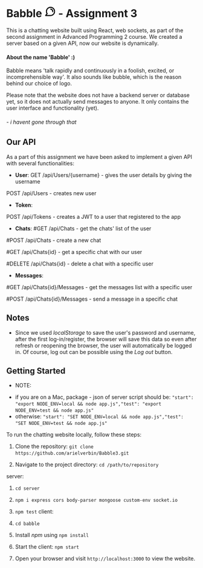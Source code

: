 # Babble <img src="./babble/src/favicon.ico" alt="Logo" width="30" height="auto"> - Assignment 3

This is a chatting website built using React, web sockets, as part of the second assignment in Advanced Programming 2 course.
We created a server based on a given API, now our website is dynamically.

#### About the name 'Babble' :)
Babble means 'talk rapidly and continuously in a foolish, excited, or incomprehensible way'. It also sounds like bubble, which is the reason behind our choice of logo.

Please note that the website does not have a backend server or database yet, so it does not actually send messages to anyone. It only contains the user interface and functionality (yet).

###### - i havent gone through that
## Our API
As a part of this assignment we have been asked to implement a given API with several functionalities:

* **User**:
GET         /api/Users/{username}   -    gives the user details by giving the username          

POST        /api/Users              -    creates new user

* **Token**:

POST        /api/Tokens             -     creates a JWT to a user that registered to the app

* **Chats**:
#GET         /api/Chats              -     get the chats' list of the user

#POST        /api/Chats              -     create a new chat

#GET         /api/Chats{id}          -     get a specific chat with our user

#DELETE      /api/Chats{id}          -     delete a chat with a specific user 

* **Messages**:

#GET         /api/Chats{id}/Messages -     get the messages list with a specific user

#POST        /api/Chats{id}/Messages -     send a message in a specific chat

## Notes

* Since we used *localStorage* to save the user's password and username, after the first log-in/register, the browser will save this data so even after refresh or reopening the browser, the user will automatically be logged in. Of course, log out can be possible using the *Log out* button.


## Getting Started

- NOTE:
* if you are on a Mac, package - json of server script should be: 
``"start": "export NODE_ENV=local && node app.js","test": "export NODE_ENV=test && node app.js"``
* otherwise:
``"start": "SET NODE_ENV=local && node app.js","test": "SET NODE_ENV=test && node app.js"``

To run the chatting website locally, follow these steps:

1. Clone the repository: ``git clone https://github.com/arielverbin/Babble3.git``

2. Navigate to the project directory: ``cd /path/to/repository``

server:
   1. ``cd server``
   2. ``npm i express cors body-parser mongoose custom-env socket.io``
   3. ``npm test``
client:
   1.  ``cd babble``
   2. Install *npm* using ``npm install``
   3. Start the client: ``npm start``


5. Open your browser and visit ``http://localhost:3000`` to view the website.
